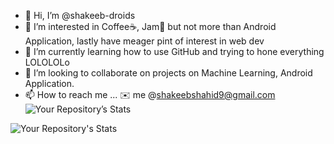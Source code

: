 - 👋 Hi, I’m @shakeeb-droids
- 👀 I’m interested in Coffee☕, Jam🍓 but not more than Android Application, lastly have meager pint of interest in web dev
- 🌱 I’m currently learning how to use GitHub and trying to hone everything LOLOLOLo
- 💞️ I’m looking to collaborate on projects on Machine Learning, Android Application.
- 📫 How to reach me ... ✉️ me @shakeebshahid9@gmail.com
![Your Repository’s Stats](https://github-readme-stats.vercel.app/api?username=shakeeb-droids&show_icons=true)

![Your Repository's Stats](https://github-readme-stats.vercel.app/api/top-langs/?username=shakeeb-droids&theme=blue-green)
